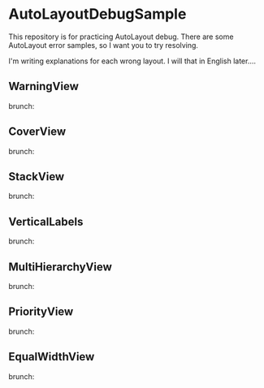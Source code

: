 # AutoLayoutDebugSample

This repository is for practicing AutoLayout debug. There are some AutoLayout error samples, so I want you to try resolving.

I'm writing explanations for each wrong layout. I will that in English later....

## WarningView

brunch:

## CoverView

brunch:

## StackView

brunch:

## VerticalLabels

brunch:

## MultiHierarchyView

brunch:

## PriorityView

brunch:

## EqualWidthView

brunch: